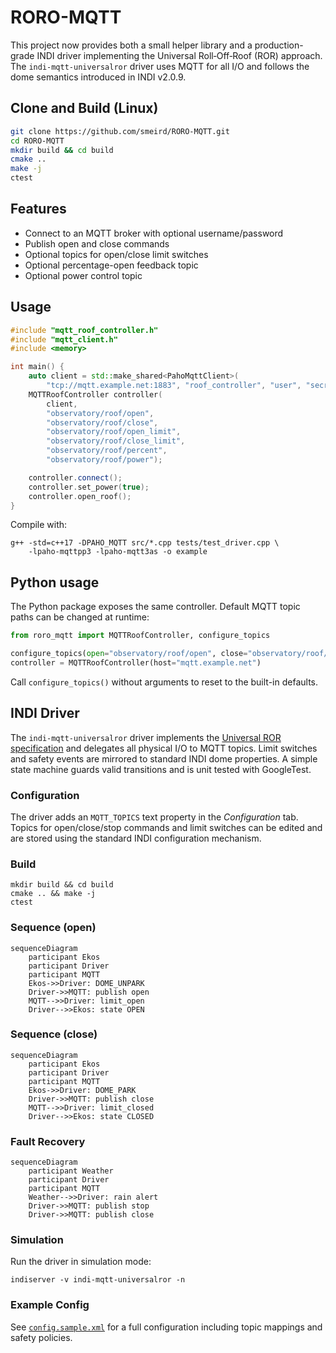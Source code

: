 # RORO-MQTT


This project now provides both a small helper library and a production-grade
INDI driver implementing the Universal Roll‑Off‑Roof (ROR) approach.  The
`indi-mqtt-universalror` driver uses MQTT for all I/O and follows the dome
semantics introduced in INDI v2.0.9.

## Clone and Build (Linux)

```bash
git clone https://github.com/smeird/RORO-MQTT.git
cd RORO-MQTT
mkdir build && cd build
cmake ..
make -j
ctest
```


## Features

* Connect to an MQTT broker with optional username/password
* Publish open and close commands
* Optional topics for open/close limit switches
* Optional percentage-open feedback topic
* Optional power control topic

## Usage


```cpp
#include "mqtt_roof_controller.h"
#include "mqtt_client.h"
#include <memory>

int main() {
    auto client = std::make_shared<PahoMqttClient>(
        "tcp://mqtt.example.net:1883", "roof_controller", "user", "secret");
    MQTTRoofController controller(
        client,
        "observatory/roof/open",
        "observatory/roof/close",
        "observatory/roof/open_limit",
        "observatory/roof/close_limit",
        "observatory/roof/percent",
        "observatory/roof/power");

    controller.connect();
    controller.set_power(true);
    controller.open_roof();
}
```

Compile with:

```
g++ -std=c++17 -DPAHO_MQTT src/*.cpp tests/test_driver.cpp \
    -lpaho-mqttpp3 -lpaho-mqtt3as -o example

```

## Python usage

The Python package exposes the same controller.  Default MQTT topic paths can
be changed at runtime:

```python
from roro_mqtt import MQTTRoofController, configure_topics

configure_topics(open="observatory/roof/open", close="observatory/roof/close")
controller = MQTTRoofController(host="mqtt.example.net")
```

Call ``configure_topics()`` without arguments to reset to the built-in
defaults.

## INDI Driver

The `indi-mqtt-universalror` driver implements the [Universal ROR
specification](https://indilib.org/develop/developer-manual/143-dome.html)
and delegates all physical I/O to MQTT topics.  Limit switches and safety
events are mirrored to standard INDI dome properties.  A simple state machine
guards valid transitions and is unit tested with GoogleTest.

### Configuration

The driver adds an `MQTT_TOPICS` text property in the *Configuration* tab.
Topics for open/close/stop commands and limit switches can be edited and are
stored using the standard INDI configuration mechanism.

### Build

```
mkdir build && cd build
cmake .. && make -j
ctest
```

### Sequence (open)

```mermaid
sequenceDiagram
    participant Ekos
    participant Driver
    participant MQTT
    Ekos->>Driver: DOME_UNPARK
    Driver->>MQTT: publish open
    MQTT-->>Driver: limit_open
    Driver-->>Ekos: state OPEN
```

### Sequence (close)

```mermaid
sequenceDiagram
    participant Ekos
    participant Driver
    participant MQTT
    Ekos->>Driver: DOME_PARK
    Driver->>MQTT: publish close
    MQTT-->>Driver: limit_closed
    Driver-->>Ekos: state CLOSED
```

### Fault Recovery

```mermaid
sequenceDiagram
    participant Weather
    participant Driver
    participant MQTT
    Weather-->>Driver: rain alert
    Driver->>MQTT: publish stop
    Driver->>MQTT: publish close
```

### Simulation

Run the driver in simulation mode:

```
indiserver -v indi-mqtt-universalror -n
```

### Example Config

See [`config.sample.xml`](config.sample.xml) for a full configuration
including topic mappings and safety policies.
